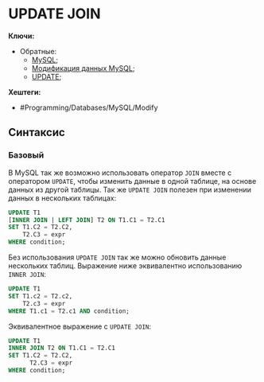 
# UPDATE JOIN

**Ключи:**
- Обратные:
	- [MySQL](MySQL);
	- [Модификация данных MySQL](mysql-modifying-data);
	- [UPDATE](mysql-update);

**Хештеги:** 
- #Programming/Databases/MySQL/Modify

## Синтаксис

### Базовый

В MySQL так же возможно использовать оператор `JOIN` вместе с оператором `UPDATE`, чтобы изменить данные в одной таблице, на основе данных из другой таблицы. Так же `UPDATE JOIN` полезен при изменении данных в нескольких таблицах:

```sql
UPDATE T1
[INNER JOIN | LEFT JOIN] T2 ON T1.C1 = T2.C1
SET T1.C2 = T2.C2, 
    T2.C3 = expr
WHERE condition;
```

Без использования `UPDATE JOIN` так же можно обновить данные нескольких таблиц. Выражение ниже эквивалентно использованию `INNER JOIN`:

```sql
UPDATE T1
SET T1.c2 = T2.c2,
    T2.c3 = expr
WHERE T1.c1 = T2.c1 AND condition;
```

Эквивалентное выражение с `UPDATE JOIN`:

```sql
UPDATE T1
INNER JOIN T2 ON T1.C1 = T2.C1
SET T1.C2 = T2.C2,
      T2.C3 = expr
WHERE condition;
```
